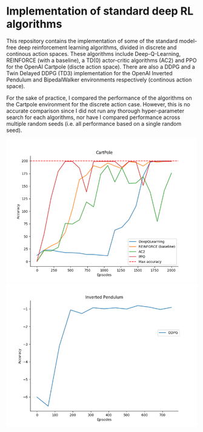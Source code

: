 # Implementation of standard deep RL algorithms

This repository contains the implementation of some of the standard model-free deep reinforcement learning algorithms, divided in discrete and continous action spaces. These algorithms include Deep-Q-Learning, REINFORCE (with a baseline), a TD(0) actor-critic algorithms (AC2) and PPO for the OpenAI Cartpole (discte action space). There are also a DDPG and a Twin Delayed DDPG (TD3) implementation for the OpenAI Inverted Pendulum and BipedalWalker environments respectively (continous action space).   

For the sake of practice, I compared the performance of the algorithms on the Cartpole environment for the discrete action case. However, this is no accurate comparison since I did not run any thorough hyper-parameter search for each algorithms, nor have I compared performance across multiple random seeds (i.e. all performance based on a single random seed). 


![This is an image](/DiscreteAction/Images/CartPole_Comparison.png)
![This is an image](/ContinousAction/Images/DDPG_acc.png)

